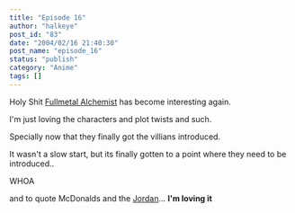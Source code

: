 ```yaml
---
title: "Episode 16"
author: "halkeye"
post_id: "83"
date: "2004/02/16 21:40:30"
post_name: "episode_16"
status: "publish"
category: "Anime"
tags: []
---
```


Holy Shit [Fullmetal Alchemist](https://www.animenfo.com/animetitle,1265,mybywf,fullmetal_alche.html) has become interesting again.

I'm just loving the characters and plot twists and such.

Specially now that they finally got the villians introduced.

It wasn't a slow start, but its finally gotten to a point where they need to be introduced..  

WHOA

  

and to quote McDonalds and the [Jordan](https://j0rd.ath.cx)... **I'm loving it**